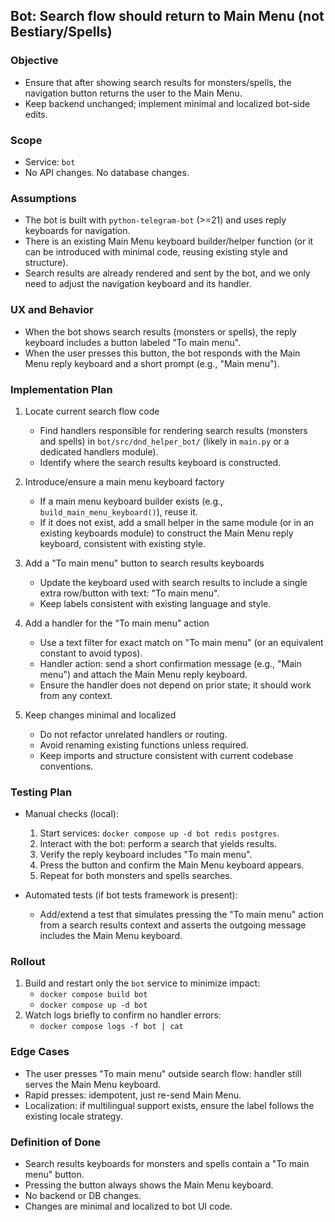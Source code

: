 ## Bot: Search flow should return to Main Menu (not Bestiary/Spells)

### Objective
- Ensure that after showing search results for monsters/spells, the navigation button returns the user to the Main Menu.
- Keep backend unchanged; implement minimal and localized bot-side edits.

### Scope
- Service: `bot`
- No API changes. No database changes.

### Assumptions
- The bot is built with `python-telegram-bot` (>=21) and uses reply keyboards for navigation.
- There is an existing Main Menu keyboard builder/helper function (or it can be introduced with minimal code, reusing existing style and structure).
- Search results are already rendered and sent by the bot, and we only need to adjust the navigation keyboard and its handler.

### UX and Behavior
- When the bot shows search results (monsters or spells), the reply keyboard includes a button labeled "To main menu".
- When the user presses this button, the bot responds with the Main Menu reply keyboard and a short prompt (e.g., "Main menu").

### Implementation Plan
1) Locate current search flow code
   - Find handlers responsible for rendering search results (monsters and spells) in `bot/src/dnd_helper_bot/` (likely in `main.py` or a dedicated handlers module).
   - Identify where the search results keyboard is constructed.

2) Introduce/ensure a main menu keyboard factory
   - If a main menu keyboard builder exists (e.g., `build_main_menu_keyboard()`), reuse it.
   - If it does not exist, add a small helper in the same module (or in an existing keyboards module) to construct the Main Menu reply keyboard, consistent with existing style.

3) Add a "To main menu" button to search results keyboards
   - Update the keyboard used with search results to include a single extra row/button with text: "To main menu".
   - Keep labels consistent with existing language and style.

4) Add a handler for the "To main menu" action
   - Use a text filter for exact match on "To main menu" (or an equivalent constant to avoid typos).
   - Handler action: send a short confirmation message (e.g., "Main menu") and attach the Main Menu reply keyboard.
   - Ensure the handler does not depend on prior state; it should work from any context.

5) Keep changes minimal and localized
   - Do not refactor unrelated handlers or routing.
   - Avoid renaming existing functions unless required.
   - Keep imports and structure consistent with current codebase conventions.

### Testing Plan
- Manual checks (local):
  1. Start services: `docker compose up -d bot redis postgres`.
  2. Interact with the bot: perform a search that yields results.
  3. Verify the reply keyboard includes "To main menu".
  4. Press the button and confirm the Main Menu keyboard appears.
  5. Repeat for both monsters and spells searches.

- Automated tests (if bot tests framework is present):
  - Add/extend a test that simulates pressing the "To main menu" action from a search results context and asserts the outgoing message includes the Main Menu keyboard.

### Rollout
1. Build and restart only the `bot` service to minimize impact:
   - `docker compose build bot`
   - `docker compose up -d bot`
2. Watch logs briefly to confirm no handler errors:
   - `docker compose logs -f bot | cat`

### Edge Cases
- The user presses "To main menu" outside search flow: handler still serves the Main Menu keyboard.
- Rapid presses: idempotent, just re-send Main Menu.
- Localization: if multilingual support exists, ensure the label follows the existing locale strategy.

### Definition of Done
- Search results keyboards for monsters and spells contain a "To main menu" button.
- Pressing the button always shows the Main Menu keyboard.
- No backend or DB changes.
- Changes are minimal and localized to bot UI code.


